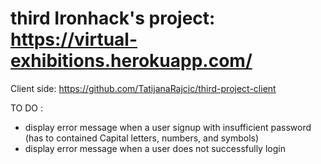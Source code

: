 # third Ironhack's project: https://virtual-exhibitions.herokuapp.com/

Client side: https://github.com/TatijanaRajcic/third-project-client

TO DO : 

- display error message when a user signup with insufficient password (has to contained Capital letters, numbers, and symbols)
- display error message when a user does not successfully login

